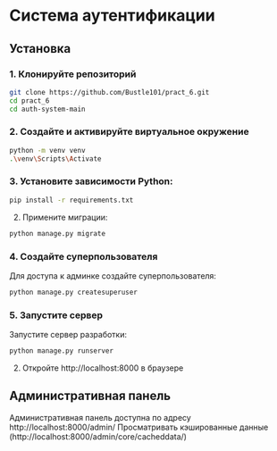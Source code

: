 # Система аутентификации

## Установка

### 1. Клонируйте репозиторий
```bash
git clone https://github.com/Bustle101/pract_6.git
cd pract_6
cd auth-system-main
```

### 2. Создайте и активируйте виртуальное окружение
```bash
python -m venv venv
.\venv\Scripts\Activate 

```

### 3. Установите зависимости Python:
```bash
pip install -r requirements.txt
```
2. Примените миграции:
```bash
python manage.py migrate
```

### 4. Создайте суперпользователя
Для доступа к админке создайте суперпользователя:

```bash
python manage.py createsuperuser
```

### 5. Запустите сервер
Запустите сервер разработки:

```bash
python manage.py runserver
```

2. Откройте http://localhost:8000 в браузере

## Административная панель

Административная панель доступна по адресу http://localhost:8000/admin/
Просматривать кэшированные данные (http://localhost:8000/admin/core/cacheddata/)



